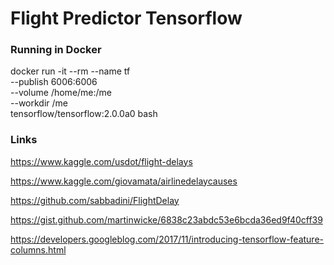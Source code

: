 # Flight Predictor Tensorflow

### Running in Docker

docker run -it --rm --name tf \
  --publish 6006:6006 \
  --volume /home/me:/me \
  --workdir /me \
  tensorflow/tensorflow:2.0.0a0 bash



### Links

https://www.kaggle.com/usdot/flight-delays 

https://www.kaggle.com/giovamata/airlinedelaycauses 

https://github.com/sabbadini/FlightDelay 

https://gist.github.com/martinwicke/6838c23abdc53e6bcda36ed9f40cff39 

https://developers.googleblog.com/2017/11/introducing-tensorflow-feature-columns.html 
